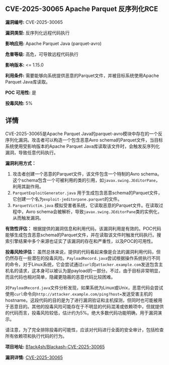 ## CVE-2025-30065 Apache Parquet 反序列化RCE

**漏洞编号:** CVE-2025-30065

**漏洞类型:** 反序列化远程代码执行

**影响应用:** Apache Parquet Java (parquet-avro)

**危害等级:** 高危，可导致远程代码执行

**影响版本:** <= 1.15.0

**利用条件:** 需要能够向系统提供恶意的Parquet文件，并被目标系统使用Apache Parquet Java库读取。

**POC 可用性:** 是

**投毒风险:** 5%

## 详情

CVE-2025-30065是Apache Parquet Java的parquet-avro模块中存在的一个反序列化漏洞。攻击者可以构造一个包含恶意Avro schema的Parquet文件，当目标系统使用受影响版本的Apache Parquet Java库读取该文件时，会触发反序列化漏洞，导致任意代码执行。

**漏洞利用方式：**
1.  攻击者创建一个恶意的Parquet文件，该文件包含一个特制的Avro schema。这个schema包含一个可被利用的类的引用，如`javax.swing.JEditorPane`，利用其副作用。
2.  `ParquetExploitGenerator.java` 用于生成包含恶意schema的Parquet文件，它创建一个名为`exploit-jeditorpane.parquet`的文件。
3.  `ParquetVictim.java` 模拟受害者系统，它读取恶意的Parquet文件。在读取过程中，Avro schema会被解析，导致`javax.swing.JEditorPane`类的实例化，从而触发漏洞。

**有效性评估：**
根据提供的漏洞信息和利用代码，该漏洞利用是有效的。POC代码能够生成包含恶意schema的Parquet文件，并在读取该文件时触发代码执行。搜索引擎结果中多个来源也证实了该漏洞的存在和严重性，以及POC的可用性。

**投毒风险评估：**
虽然总体来说，提供的代码看起来像是合法的漏洞利用代码，但仍然存在一些潜在的投毒风险。`PayloadRecord.java`尝试根据操作系统执行不同的命令，对于Linux系统，它会尝试通过`curl`向`attacker.example.com`发送包含主机名的请求，这本身可以被认为是payload的一部分。不过，由于目标非常明显，而且代码也相对简单，隐藏更隐蔽的恶意代码比较困难。

对`PayloadRecord.java`文件分析发现，如果系统为Linux或Unix，恶意代码会尝试使用`curl`命令向`http://attacker.example.com/ping?host=`发送受害主机的hostname。这段代码的目的是为了进行漏洞验证和主机探测，但同时也可能被用于恶意目的。其他的投毒风险可能存在于不明显的代码混淆或依赖项中，但就提供的代码而言，投毒风险较低，估计约为5%。绝大多数代码功能明确，用于漏洞演示。

请注意，为了完全排除投毒的可能性，应该对代码进行全面的安全审计，包括检查所有依赖项和执行代码的行为。


**项目地址:** [B1ack4sh/Blackash-CVE-2025-30065](https://github.com/B1ack4sh/Blackash-CVE-2025-30065)

**漏洞详情:** [CVE-2025-30065](https://nvd.nist.gov/vuln/detail/CVE-2025-30065)